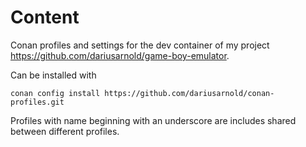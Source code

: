 # Content

Conan profiles and settings for the dev container of my project https://github.com/dariusarnold/game-boy-emulator. 

Can be installed with
```
conan config install https://github.com/dariusarnold/conan-profiles.git
```

Profiles with name beginning with an underscore are includes shared between different profiles.

